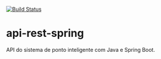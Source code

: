 [![Build Status](https://travis-ci.org/MelissaTeodoro/api-rest-spring.svg?branch=master)](https://travis-ci.org/MelissaTeodoro/api-rest-spring)
# api-rest-spring
API do sistema de ponto inteligente com Java e Spring Boot.